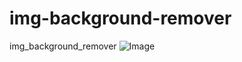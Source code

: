 # img-background-remover
img_background_remover
![Image](https://github.com/user-attachments/assets/4376158e-1333-4781-91c1-ea84503d6cac)
